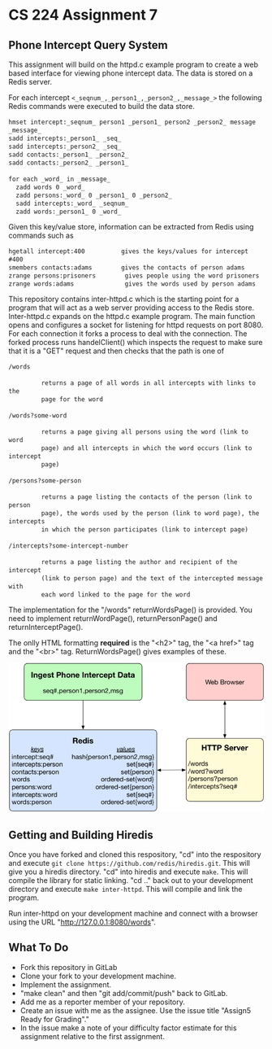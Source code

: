 # CS 224 Assignment 7


## Phone Intercept Query System

This assignment will build on the httpd.c example program to create a web based interface for viewing phone intercept data. The data is stored on a Redis server. 

For each intercept ``<_seqnum_,_person1_,_person2_,_message_>`` the following Redis commands were executed to build the data store.

```
hmset intercept:_seqnum_ person1 _person1_ person2 _person2_ message _message_
sadd intercepts:_person1_ _seq_
sadd intercepts:_person2_ _seq_
sadd contacts:_person1_ _person2_
sadd contacts:_person2_ _person1_
 
for each _word_ in _message_
  zadd words 0 _word_
  zadd persons:_word_ 0 _person1_ 0 _person2_
  sadd intercepts:_word_ _seqnum_
  zadd words:_person1_ 0 _word_
```

Given this key/value store, information can be extracted from Redis using commands such as

```
hgetall intercept:400          gives the keys/values for intercept #400
smembers contacts:adams        gives the contacts of person adams
zrange persons:prisoners        gives people using the word prisoners
zrange words:adams              gives the words used by person adams

```

This repository contains inter-httpd.c which is the starting point for a program that will act as a web server providing access to the Redis store. Inter-httpd.c expands on the httpd.c example program. The main function opens and configures a socket for listening for httpd requests on port 8080. For each connection it forks a process to deal with the connection. The forked process runs handelClient() which inspects the request to make sure that it is a "GET" request and then checks that the path is one of 

```
/words                                 

         returns a page of all words in all intercepts with links to the 
         page for the word
         
/words?some-word                       

         returns a page giving all persons using the word (link to word 
         page) and all intercepts in which the word occurs (link to intercept 
         page)
         
/persons?some-person                   

         returns a page listing the contacts of the person (link to person 
         page), the words used by the person (link to word page), the intercepts 
         in which the person participates (link to intercept page)
         
/intercepts?some-intercept-number      

         returns a page listing the author and recipient of the intercept 
         (link to person page) and the text of the intercepted message with 
         each word linked to the page for the word
```

The implementation for the "/words" returnWordsPage() is provided. You need to implement returnWordPage(), returnPersonPage() and returnInterceptPage(). 

The onlly HTML formatting __required__ is the "\<h2>" tag, the "\<a href>" tag and the "\<br>" tag. ReturnWordsPage() gives examples of these.

![Redis Intercept Diagram](Redis-Intercept.png)
 
## Getting and Building Hiredis
 
Once you have forked and cloned this respository, "cd" into the respository and execute ``git clone https://github.com/redis/hiredis.git``. This will give you a hiredis directory. "cd" into hiredis and execute ``make``. This will compile the library for static linking. "cd .." back out to your development directory and execute ``make inter-httpd``. This will compile and link the program. 

Run inter-httpd on your development machine and connect with a browser using the URL "http://127.0.0.1:8080/words".

 
## What To Do

- Fork this repository in GitLab
- Clone your fork to your development machine.
- Implement the assignment. 
- "make clean" and then "git add/commit/push" back to GitLab.
- Add me as a reporter member of your repository.
- Create an issue with me as the assignee. Use the issue title "Assign5 Ready for Grading"."
- In the issue make a note of your difficulty factor estimate for this assignment relative to the first assignment. 

